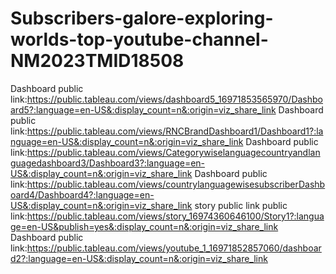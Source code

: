 # Subscribers-galore-exploring-worlds-top-youtube-channel-NM2023TMID18508

Dashboard public link:https://public.tableau.com/views/dashboard5_16971853565970/Dashboard5?:language=en-US&:display_count=n&:origin=viz_share_link
Dashboard public link:https://public.tableau.com/views/RNCBrandDashboard1/Dashboard1?:language=en-US&:display_count=n&:origin=viz_share_link
Dashboard public link:https://public.tableau.com/views/Categorywiselanguagecountryandlanguagedashboard3/Dashboard3?:language=en-US&:display_count=n&:origin=viz_share_link
Dashboard public link:https://public.tableau.com/views/countrylanguagewisesubscriberDashboard4/Dashboard4?:language=en-US&:display_count=n&:origin=viz_share_link
story public link public link:https://public.tableau.com/views/story_16974360646100/Story1?:language=en-US&publish=yes&:display_count=n&:origin=viz_share_link
Dashboard public link:https://public.tableau.com/views/youtube_1_16971852857060/dashboard2?:language=en-US&:display_count=n&:origin=viz_share_link
